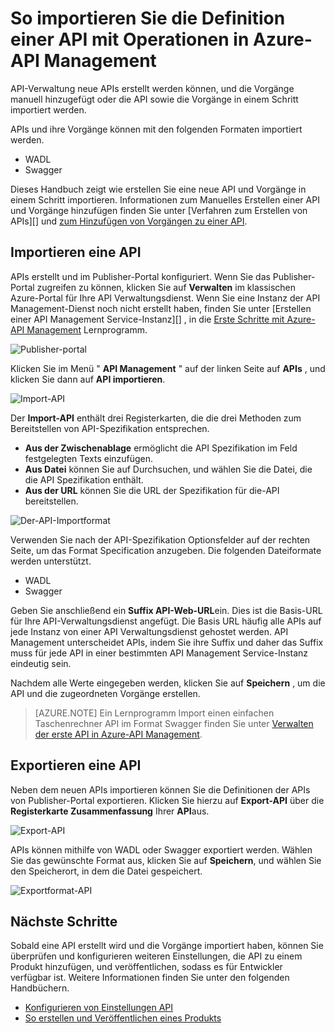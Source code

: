 <properties 
    pageTitle="Grundlegende Konzepte Management-API" 
    description="Informationen Sie zu APIs, Produkten, Rollen, Gruppen und andere Konzepte API Management." 
    services="api-management" 
    documentationCenter="" 
    authors="steved0x" 
    manager="erikre" 
    editor=""/>

<tags 
    ms.service="api-management" 
    ms.workload="mobile" 
    ms.tgt_pltfrm="na" 
    ms.devlang="na" 
    ms.topic="article" 
    ms.date="10/25/2016" 
    ms.author="sdanie"/>

# <a name="how-to-import-the-definition-of-an-api-with-operations-in-azure-api-management"></a>So importieren Sie die Definition einer API mit Operationen in Azure-API Management

API-Verwaltung neue APIs erstellt werden können, und die Vorgänge manuell hinzugefügt oder die API sowie die Vorgänge in einem Schritt importiert werden.

APIs und ihre Vorgänge können mit den folgenden Formaten importiert werden.

-   WADL
-   Swagger

Dieses Handbuch zeigt wie erstellen Sie eine neue API und Vorgänge in einem Schritt importieren. Informationen zum Manuelles Erstellen einer API und Vorgänge hinzufügen finden Sie unter [Verfahren zum Erstellen von APIs][] und [zum Hinzufügen von Vorgängen zu einer API][].

## <a name="import-api"> </a>Importieren eine API

APIs erstellt und im Publisher-Portal konfiguriert. Wenn Sie das Publisher-Portal zugreifen zu können, klicken Sie auf **Verwalten** im klassischen Azure-Portal für Ihre API Verwaltungsdienst. Wenn Sie eine Instanz der API Management-Dienst noch nicht erstellt haben, finden Sie unter [Erstellen einer API Management Service-Instanz][] , in die [Erste Schritte mit Azure-API Management][] Lernprogramm.

![Publisher-portal][api-management-management-console]

Klicken Sie im Menü " **API Management** " auf der linken Seite auf **APIs** , und klicken Sie dann auf **API importieren**.

![Import-API][api-management-import-apis]

Der **Import-API** enthält drei Registerkarten, die die drei Methoden zum Bereitstellen von API-Spezifikation entsprechen.

-   **Aus der Zwischenablage** ermöglicht die API Spezifikation im Feld festgelegten Texts einzufügen.
-   **Aus Datei** können Sie auf Durchsuchen, und wählen Sie die Datei, die die API Spezifikation enthält.
-   **Aus der URL** können Sie die URL der Spezifikation für die-API bereitstellen.

![Der-API-Importformat][api-management-import-api-clipboard]

Verwenden Sie nach der API-Spezifikation Optionsfelder auf der rechten Seite, um das Format Specification anzugeben. Die folgenden Dateiformate werden unterstützt.

-   WADL
-   Swagger

Geben Sie anschließend ein **Suffix API-Web-URL**ein. Dies ist die Basis-URL für Ihre API-Verwaltungsdienst angefügt. Die Basis URL häufig alle APIs auf jede Instanz von einer API Verwaltungsdienst gehostet werden. API Management unterscheidet APIs, indem Sie ihre Suffix und daher das Suffix muss für jede API in einer bestimmten API Management Service-Instanz eindeutig sein.

Nachdem alle Werte eingegeben werden, klicken Sie auf **Speichern** , um die API und die zugeordneten Vorgänge erstellen. 

>[AZURE.NOTE] Ein Lernprogramm Import einen einfachen Taschenrechner API im Format Swagger finden Sie unter [Verwalten der erste API in Azure-API Management](api-management-get-started.md).

## <a name="export-api"></a> Exportieren eine API

Neben dem neuen APIs importieren können Sie die Definitionen der APIs von Publisher-Portal exportieren. Klicken Sie hierzu auf **Export-API** über die **Registerkarte Zusammenfassung** Ihrer **API**aus.

![Export-API][api-management-export-api]

APIs können mithilfe von WADL oder Swagger exportiert werden. Wählen Sie das gewünschte Format aus, klicken Sie auf **Speichern**, und wählen Sie den Speicherort, in dem die Datei gespeichert.

![Exportformat-API][api-management-export-api-format]

## <a name="next-steps"> </a>Nächste Schritte

Sobald eine API erstellt wird und die Vorgänge importiert haben, können Sie überprüfen und konfigurieren weiteren Einstellungen, die API zu einem Produkt hinzufügen, und veröffentlichen, sodass es für Entwickler verfügbar ist. Weitere Informationen finden Sie unter den folgenden Handbüchern.

-   [Konfigurieren von Einstellungen API][]
-   [So erstellen und Veröffentlichen eines Produkts][]




[api-management-management-console]: ./media/api-management-howto-import-api/api-management-management-console.png
[api-management-import-apis]: ./media/api-management-howto-import-api/api-management-api-import-apis.png
[api-management-import-api-clipboard]: ./media/api-management-howto-import-api/api-management-import-api-wizard.png
[api-management-export-api]: ./media/api-management-howto-import-api/api-management-export-api.png
[api-management-export-api-format]: ./media/api-management-howto-import-api/api-management-export-api-format.png

[Import an API]: #import-api
[Export an API]: #export-api
[Configure API settings]: #configure-api-settings
[Next steps]: #next-steps

[Erste Schritte mit Azure-API Management]: api-management-get-started.md
[Erstellen Sie eine Instanz der API Management-Dienst]: api-management-get-started.md#create-service-instance

[Zum Hinzufügen von Vorgängen zu einer API]: api-management-howto-add-operations.md
[So erstellen und Veröffentlichen eines Produkts]: api-management-howto-add-products.md
[So erstellen Sie APIs]: api-management-howto-create-apis.md
[Konfigurieren von Einstellungen API]: api-management-howto-create-apis.md#configure-api-settings

